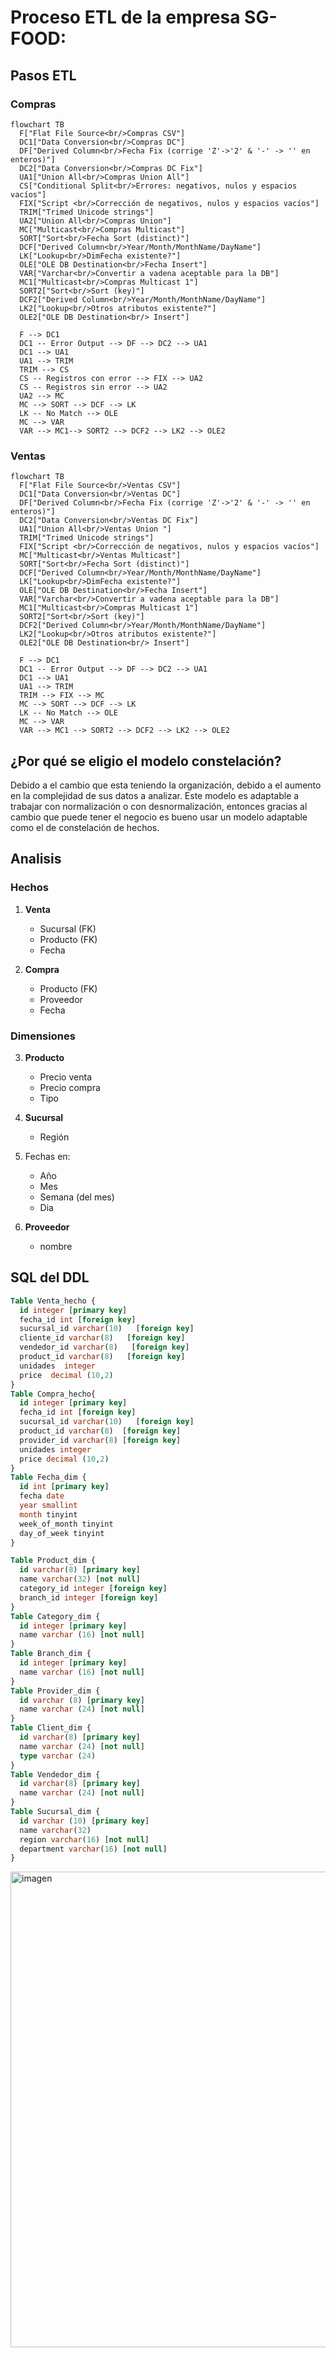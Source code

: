 # Proceso ETL de la empresa SG-FOOD: 

## Pasos ETL
### Compras
```mermaid
flowchart TB
  F["Flat File Source<br/>Compras CSV"]
  DC1["Data Conversion<br/>Compras DC"]
  DF["Derived Column<br/>Fecha Fix (corrige 'Z'->'2' & '-' -> '' en enteros)"]
  DC2["Data Conversion<br/>Compras DC Fix"]
  UA1["Union All<br/>Compras Union All"]
  CS["Conditional Split<br/>Errores: negativos, nulos y espacios vacíos"]
  FIX["Script <br/>Corrección de negativos, nulos y espacios vacíos"]
  TRIM["Trimed Unicode strings"]
  UA2["Union All<br/>Compras Union"]
  MC["Multicast<br/>Compras Multicast"]
  SORT["Sort<br/>Fecha Sort (distinct)"]
  DCF["Derived Column<br/>Year/Month/MonthName/DayName"]
  LK["Lookup<br/>DimFecha existente?"]
  OLE["OLE DB Destination<br/>Fecha Insert"]
  VAR["Varchar<br/>Convertir a vadena aceptable para la DB"]
  MC1["Multicast<br/>Compras Multicast 1"]
  SORT2["Sort<br/>Sort (key)"]
  DCF2["Derived Column<br/>Year/Month/MonthName/DayName"]
  LK2["Lookup<br/>Otros atributos existente?"]
  OLE2["OLE DB Destination<br/> Insert"]

  F --> DC1
  DC1 -- Error Output --> DF --> DC2 --> UA1
  DC1 --> UA1
  UA1 --> TRIM
  TRIM --> CS
  CS -- Registros con error --> FIX --> UA2
  CS -- Registros sin error --> UA2
  UA2 --> MC
  MC --> SORT --> DCF --> LK
  LK -- No Match --> OLE
  MC --> VAR 
  VAR --> MC1--> SORT2 --> DCF2 --> LK2 --> OLE2
```
### Ventas
```mermaid
flowchart TB
  F["Flat File Source<br/>Ventas CSV"]
  DC1["Data Conversion<br/>Ventas DC"]
  DF["Derived Column<br/>Fecha Fix (corrige 'Z'->'2' & '-' -> '' en enteros)"]
  DC2["Data Conversion<br/>Ventas DC Fix"]
  UA1["Union All<br/>Ventas Union "]
  TRIM["Trimed Unicode strings"]
  FIX["Script <br/>Corrección de negativos, nulos y espacios vacíos"]
  MC["Multicast<br/>Ventas Multicast"]
  SORT["Sort<br/>Fecha Sort (distinct)"]
  DCF["Derived Column<br/>Year/Month/MonthName/DayName"]
  LK["Lookup<br/>DimFecha existente?"]
  OLE["OLE DB Destination<br/>Fecha Insert"]
  VAR["Varchar<br/>Convertir a vadena aceptable para la DB"]
  MC1["Multicast<br/>Compras Multicast 1"]
  SORT2["Sort<br/>Sort (key)"]
  DCF2["Derived Column<br/>Year/Month/MonthName/DayName"]
  LK2["Lookup<br/>Otros atributos existente?"]
  OLE2["OLE DB Destination<br/> Insert"]

  F --> DC1
  DC1 -- Error Output --> DF --> DC2 --> UA1
  DC1 --> UA1
  UA1 --> TRIM
  TRIM --> FIX --> MC
  MC --> SORT --> DCF --> LK
  LK -- No Match --> OLE
  MC --> VAR 
  VAR --> MC1 --> SORT2 --> DCF2 --> LK2 --> OLE2
```

## ¿Por qué se eligio el modelo constelación?
Debido a el cambio que esta teniendo la organización, debido a el aumento en la complejidad de sus datos a analizar. Este modelo es adaptable a trabajar con normalización o con desnormalización, entonces gracias al cambio que puede tener el negocio es bueno usar un modelo adaptable como el de constelación de hechos.

## Analisis
### Hechos
1. **Venta**
    - Sucursal (FK)
    - Producto (FK)
    - Fecha

2. **Compra**
    - Producto (FK)
    - Proveedor 
    - Fecha

### Dimensiones
3. **Producto**
    - Precio venta
    - Precio compra
    - Tipo

4. **Sucursal**
    - Región

5. Fechas en:
    - Año 
    - Mes
    - Semana (del mes)
    - Dia

6. **Proveedor**
    - nombre

## SQL del DDL
``` SQL 
Table Venta_hecho {
  id integer [primary key]
  fecha_id int [foreign key]
  sucursal_id varchar(10)   [foreign key]
  cliente_id varchar(8)   [foreign key]
  vendedor_id varchar(8)   [foreign key]
  product_id varchar(8)   [foreign key]
  unidades  integer
  price  decimal (10,2)
}
Table Compra_hecho{
  id integer [primary key] 
  fecha_id int [foreign key]
  sucursal_id varchar(10)   [foreign key]
  product_id varchar(8)  [foreign key]
  provider_id varchar(8) [foreign key]
  unidades integer
  price decimal (10,2)
}
Table Fecha_dim {
  id int [primary key]
  fecha date
  year smallint
  month tinyint
  week_of_month tinyint
  day_of_week tinyint
}

Table Product_dim {
  id varchar(8) [primary key]
  name varchar(32) [not null]
  category_id integer [foreign key]
  branch_id integer [foreign key]
}
Table Category_dim {
  id integer [primary key]
  name varchar (16) [not null]
}
Table Branch_dim {
  id integer [primary key]
  name varchar (16) [not null]
}
Table Provider_dim {
  id varchar (8) [primary key]
  name varchar (24) [not null]
}
Table Client_dim {
  id varchar(8) [primary key]
  name varchar (24) [not null]
  type varchar (24) 
}
Table Vendedor_dim {
  id varchar(8) [primary key]
  name varchar (24) [not null]
}
Table Sucursal_dim {
  id varchar (10) [primary key]
  name varchar(32)
  region varchar(16) [not null]
  department varchar(16) [not null]
}

```
<img width="1188" height="761" alt="imagen" src="Diagram/ER.png" />
